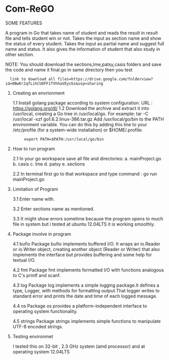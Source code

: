 # Com-ReGO

SOME FEATURES

A program in Go that takes name of student and reads the result in result file and tells student win or not.
Takes the input as section name and show the status of every student.
Takes the input as partial name and suggest full name and status.
It also gives the information of student that also study in other section.


NOTE: You should download the sections,lme,patsy,casis folders and save the code and name it final.go in same directory 
      then you test
      
      link to download all files=https://drive.google.com/folderview?id=0BwKr2qfLihCUOFF1TVhhaVEycGs&usp=sharing


1. Creating an envrionment

	1.1	Install golang package according to system configuration. URL : https://golang.org/dl/
	1.2	Download the archive and extract it into /usr/local, creating a Go tree in /usr/local/go.
		 For example:
			tar -C /usr/local -xzf go1.6.2.linux-386.tar.gz
			Add /usr/local/go/bin to the PATH environment variable. 
			You can do this by adding this line to your /etc/profile (for a system-wide installation) or $HOME/.profile:

			export PATH=$PATH:/usr/local/go/bin

2. How to run program

	2.1	In your go workspace save all file and directories:
						    a. mainProject.go
						    b. casis
						    c. lme
						    d. patsy
						    e. sections

	2.2 	In terminal first go to that workspace and type command : go run mainProject.go


3. Limitation of Program

	3.1 	Enter name with.
	
	3.2 	Enter sections name as mentioned.
	
	3.3 	It might show errors sometime because the program opens to much file in system but i tested
		at ubuntu 12.04LTS it is working smoothly.

4. Package involve in program
	
	4.1 bufio	Package bufio implements buffered I/O. It wraps an io.Reader or io.Writer object,
			creating another object (Reader or Writer) that also implements the interface but 
			provides buffering and some help for textual I/O. 

	4.2 fmt		Package fmt implements formatted I/O with functions analogous to C's printf and scanf. 

	4.3 log		Package log implements a simple logging package.It defines a type, Logger, with methods 
			for formatting output.That logger writes to standard error and prints the date and time 
			of each logged message.

	4.4 os 		Package os provides a platform-independent interface to operating system functionality. 

	4.5 strings	Package strings implements simple functions to manipulate UTF-8 encoded strings. 

5. Testing environmet 

	I tested this on 32-bit , 2.3 GHz system (amd processor) and at operating system 12.04LTS
	
		

